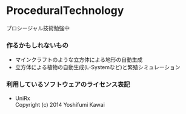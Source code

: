 # ProceduralTechnology
プロシージャル技術勉強中

### 作るかもしれないもの
* マインクラフトのような立方体による地形の自動生成
* 立方体による植物の自動生成(L-Systemなど)と繁殖シミュレーション

### 利用しているソフトウェアのライセンス表記
* UniRx  
Copyright (c) 2014 Yoshifumi Kawai
